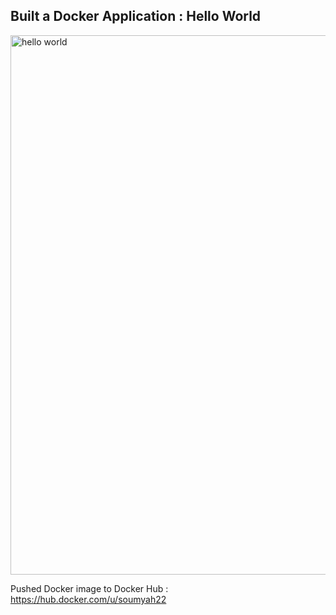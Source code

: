 ## Built a Docker Application : Hello World

<img width="863" alt="hello world" src="https://user-images.githubusercontent.com/28885876/196273584-e58279e7-b531-4331-b792-689a8498b3f6.png">

Pushed Docker image to Docker Hub : https://hub.docker.com/u/soumyah22
